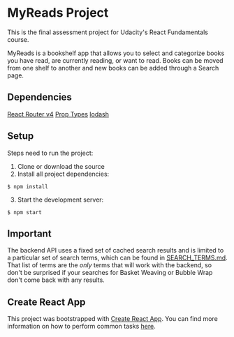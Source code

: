 # MyReads Project

This is the final assessment project for Udacity's React Fundamentals course.

MyReads is a bookshelf app that allows you to select and categorize books you have read, are currently reading, or want to read. Books can be moved from one shelf to another and new books can be added through a Search page.

## Dependencies
[React Router v4](https://github.com/ReactTraining/react-router)
[Prop Types](https://github.com/facebook/prop-types)
[lodash](https://github.com/lodash/lodash)

## Setup

Steps need to run the project:
1. Clone or download the source
2. Install all project dependencies:
```
$ npm install
```
3. Start the development server:
```
$ npm start
```

## Important
The backend API uses a fixed set of cached search results and is limited to a particular set of search terms, which can be found in [SEARCH_TERMS.md](SEARCH_TERMS.md). That list of terms are the _only_ terms that will work with the backend, so don't be surprised if your searches for Basket Weaving or Bubble Wrap don't come back with any results.

## Create React App

This project was bootstrapped with [Create React App](https://github.com/facebookincubator/create-react-app). You can find more information on how to perform common tasks [here](https://github.com/facebookincubator/create-react-app/blob/master/packages/react-scripts/template/README.md).
